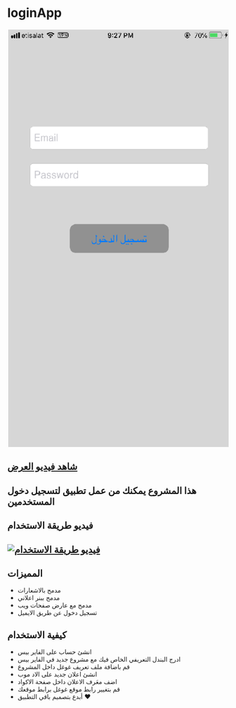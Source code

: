 # loginApp




![screenShot](https://raw.githubusercontent.com/abdomuftah/loginApp/master/media/screenShot.PNG)


## [شاهد فيديو العرض ](https://youtu.be/ytsSZU-fJh8)


## هذا المشروع يمكنك من عمل تطبيق لتسجيل دخول المستخدمين 



## فيديو طريقة الاستخدام 

## [![فيديو طريقة الاستخدام ](https://img.youtube.com/vi/5tlurODOV04/0.jpg)](https://www.youtube.com/watch?v=5tlurODOV04)




## المميزات 
- مدمج بالاشعارات
- مدمج ببنر اعلاني 
- مدمج مع عارض صفحات ويب  
- تسجيل دخول عن طريق الايميل 


## كيفية الاستخدام 
- انشئ حساب على الفاير بيس 
- ادرج البندل التعريفي الخاص فيك مع مشروع جديد في الفاير بيس
- قم باضافة ملف تعريف غوغل داخل المشروع 
- انشئ اعلان جديد على الاد موب 
- اضف معَرف الاعلان داخل صفحة الاكواد 
- قم بتغيير رابط موقع غوغل برابط موقعك
- أبدع بتصميم باقي التطبيق ♥
 
